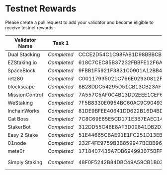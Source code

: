 # Testnet Rewards

Please create a pull request to add your validator and become eligible to receive testnet rewards:

| Validator Name | Task 1      | Task 2                                                           | Task 3                                                           | Task 4                                                           | Task 5                                                           | Task 6                                                           | Task 7 | Task 8 |
| -------------- | ----------- | ---------------------------------------------------------------- | ---------------------------------------------------------------- | ---------------------------------------------------------------- | ---------------------------------------------------------------- | ---------------------------------------------------------------- | ------ | ------ |
| Dual Stacking  | *Completed* | CCCE2D54C1C98FAB1D98BBBCB31C20A94BA60D48379CC3718ED5921E3E4B602D | 2B70AAE504AE2982E03480D7EE137EB41029E18A1CC79034DD60FCA9598576CC | 8837F092ECF5DA68214B8B3A070BBF1D3E9A3712B851A4B419C1620CBE7F269D | 7F465ACE5EBE18745D4FF8233A14C3CC87A1FEA49003D66BFCC8C25BC470D32D | 6D6DA0DFAEA431171057B906BB88C91C83B548535BE3CF559A0939148C0CA37C |        |        |
| EZStaking.io   | *Completed* | 618C7CEC85B37232FBBFE12F6A214A2AAD4442DFA987319B100FB6B9BB7DFDFC | 5F81E3FC1513E94ECE1778400E30153C3C0D7BFB6FEAA15A2358183CA6AFD432 | 59BD35FD811347F8D67C0849989E7BA4650DDF6222741B87A9FB7F5D389D4A91 | 562DA704AAE690E236AB8AA79BAB1AB3A00F16B756A18A41DCE956A2B020201A | 67BB7D60325E94BB3871F69938C6412DEAB508C1E22244E8D195CF8E5913F4BB |        |        |
| SpaceBlock     | *Completed* | 9FBB1F5921F3831C0901A12BB40147DBEFB2D11A2B05A5126B26EC97817DACF4 | F58DAFA8CD86E5F253F8ADC1BB40CA295E49FBBB1488AB099632E03CD0101CB5 | 2A31AEB1D41FF454CBECC338814600B841F657492305884873593F93B3D51418 | 6B1F3D87195D2EB111B364716688241844A562E4DCE14FE8BD1FB72EA71D4EBC | A5300D7466597AD1EF1D3C287BFACF3E13E779C28F0C355C3918907E0448388E |        |        |
| retz80         | *Completed* | C00117935021C766E02930812FC8E5CA1B8970385E8091C03455B116EF66AF34 | 64124910D1C288FCAB5D3710B66280021AA202AA7EADB4DFBEEBBF82FED5FDA5 | A8461552D69B74F672F253F5DC2F3F50944CCB73CBAEF0AF049D94B08D15C463 | DAE8A91A54717476A4FD26A2A70B897B6CF3A8A058B2EFC6A3DC59AA15D24EFA | F8140DE62EFE0F8485556D12205D5A6CC52B07057C72D1E5A28AE426BF313B67 |        |        |
| blockscape     | *Completed* | 8B28DDC54295D51CB13CB23AF2F9BA716B7131704D2561585CED6427E99F5599 | F5CD7E51C5CDBC4EB5E46F24748DFD30CA274069942378913299AA723C9CF21A | 2EB9C495689BC8E27AF97D8FB81AD90DEE4E3D7A0C9B375292490D80A14B8724 | BC69855FF2BAB3F5779B788F7514C60F30411607B403A8711A586AFAB9AA08FE | AB34721435AAF369DC485DD6965CF333A02F6742ED9F50748F3040DF30427686 |        |        |
| MissionControl | *Completed* | 7A557C5AF0C4B13DD2EEE1CEF6F2E74E624CC01D748F622CA43C6D4C158D83F9 | 85949E9E79C27A0F39798CC4086A15F50C772280BA31CDE4D7879DD2DEAB22C1 | 8D450DF554BFBEAEEC8192436AE765AEA0677A81A3B17A7B60CFC7CED25C9218 | 2CD28435D0DE8212B24DB28DFC499D1E6F7BBEF927F815909EBA2F32B11AFC08 | 3500667F72620D0266CD66D318D207C8A7EA990D2E1344123DCBFF4B3BE32244 |        |        |
| WeStaking      | *Completed* | 7F5B8330E0954BC60AC9C9049350C8428D82400753F4256F5BD6AAF075328F7A | 4B18E0488FE302AAC4D07735E08DB1C26BC06E37A2207A13A2895BCACABAEBA4 | 20A2A0350BB376DC4DCF9FEC4A184B3B4DF2FFB939D5F5B7E1F1E7CD73699175 | E74C2E51E77634CC6A39D3553D0291FA469F59ACCD432B4D7C936CEE7CF16647 | 3180CF420CC9D5D9806CBAAD28991D2905EC873C076C19808B89C3E9F0878AB9 |        |        |
| InchainWorks   | *Completed* | 81DE9BFEE40641DD622B16D4BD60C8553A4437503036B1204302281E06DD4E26 | 278D904903FF6C46721EBD677E45CC73908A702427A4186844C49BCA67CE50A4 | AC5652B9C21C8207E1E2C31EACE3D03A9C0FFC2D7D3EA6FA4CA3523FC6B567CA | B5113EA8EE36AD2881757386E789E7D871DFDAB6A1E67A6D6919D99DC389B7B3 | 017BF3F431F9566F7F9C540F823CEABD3D32232B0FD4DD1E3BE1962303E675FD |        |        |
| Cat Boss       | *Completed* | 7C8C69E85E5CD171E3B7EAEC14D3C1E4E838563F0DC4746D33F0B054E767892D | 97394FEAEE2C6412945DDE98055106BE14DE7162436A7E39CE5CDBFD7566D370 | 585CB84D00E1C2774CC3C18349CD84A18A1F4D987F4E81EFEBDD6DC6D1B41C30 | 370239FF753D7AF265D32D98F1FDC6E14FE35BE9B810B19BA75465B2F2E954E4 | 78A1B1D264C6D9A8D6BE92F36EFD1C64BADE4F46A847DB8CD9A5DB8000F00FD3 |        |        |
| StakerBot      | *Completed* | 312DD55C48E8AF3D09841DB2D17340F4B1C9A6F21BE812D847B380151A034F31 | A511AD14F2AB9408ABFD6E4F7A56AABF686ECF36F165EDB2F07C642C88F6DCE2 | 86BB6B07509A0734594340423A3C2D98D07F860FEF2EF0B2E05453BAB9A47B3F | AFB768F578D7156321C2F1330B6A5870E015593985981117CE5F5E1E3E254044 | 548F5FAA7A080927DB5A52095090EC7DF2E1469BDDE2E009FA7BA28DDC530F15 |        |        |
| Easy 2 Stake       | *Completed* | 51E44665CBAE91E1FC251D13EB49D5CBBBACE3A16060320EBC4D1AE183050453 | 541FF72FDC689C257EE906BF832084EB97A1C884C23AC317C69034D1344D8DE2 | 518F6451F85896C4E091488B6D4741C1F433EC23EDE4CAAFE1E1A89D9E1FD4E0 | ECD2A7605CADDAE725F2665A7934714BC34CF3FB3F2E0D6F508A7289BD4195D8 | 25EFD4977593B64242922C4388645E5E5D8C6C504EB567D09C2B508E37837EEC |        |        |
| 01node         | *Completed* | 232F4FE9759B3B859947BCBB9608941D4A68F23596007958BE565BB41F79A7D1 | 48EB389138C4F02A3DDA2AD2A14E550D855D4561DCBBAF437E6315A776265FC9 | 6920C2E6177AB6E65BBB95258159C2C97360E2365B289BB797E9B754E143E895 | E81637B7376518440B3D36D38B12679C6546BB41D355718E10B43EAEE87C2F6C | D4C78B221BCCDA0F271BAE40CFED70B3A9415541BBD5AF95EB3F679422C09E28 |        |        |
| mete0r         | *Completed* | 1718407435A7DB694993075BFF3D886C09512C4194F9EB0F7BE64539443DB4D5 | 559F380F94C67B69BB38253C9208444D26A787B05160CBC795B014FFE570DFAC | 338AE999764BC11383279C9D3ECE0B85170B2041340615294E7840405B883993 | 3FC18FBECFD3C078ABFAC9C5F3FDEC15F06B7945F6C6B420412F4A1194920E8B | C1F2597DBDF55CDB4288842E332446FA30D9017270F737EACB06C7FCB325D9F7 |        |        |
| Simply Staking | *Completed* | 48F0F5242B84DBC49A59CB1B032875AF620747033980AB7816A96DD856FD5CD4 | 5E8623D947A3C10AB19C46D4970FF03CF2C7EB68B2FF26C192E626D286520ED8 | 5A26DB516C0CB62F6068D302DA3513189129844C8C46E89E93DA14E6CA7519E9 | BBE09A63EFC900766531547F9DC7192271DFACFF76C50AF8873B73864177EC89 | B6BE527A28CC2BE0CB13F6B244EE64FEA0E661C8856B6466DC660A6309BE7C53 8E9BA9CFBE6E70AEAB84C9EDD3DB0BC38CD2B0F1C86A9EA5A04732414ADF0E43 |        |        |
